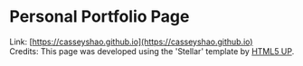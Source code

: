 # Personal Portfolio Page

Link: [https://casseyshao.github.io](https://casseyshao.github.io)  
Credits: This page was developed using the 'Stellar' template by [HTML5 UP](https://html5up.net/).